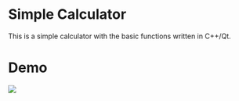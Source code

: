 # Simple Calculator
This is a simple calculator with the basic functions written in C++/Qt.


# Demo
![](https://github.com/RoboHoboMobo/Calculator/demo.gif)
